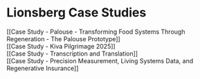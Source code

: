 # Lionsberg Case Studies 

[[Case Study - Palouse - Transforming Food Systems Through Regeneration - The Palouse Prototype]]  
[[Case Study - Kiva Pilgrimage 2025]]  
[[Case Study - Transcription and Translation]]  
[[Case Study - Precision Measurement, Living Systems Data, and Regenerative Insurance]]  
